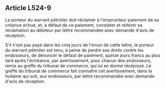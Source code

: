Article L524-9
----
Le porteur du warrant pétrolier doit réclamer à l'emprunteur paiement de sa
créance échue, et, à défaut de ce paiement, constater et réitérer sa réclamation
au débiteur par lettre recommandée avec demande d'avis de réception.

S'il n'est pas payé dans les cinq jours de l'envoi de cette lettre, le porteur
du warrant pétrolier est tenu, à peine de perdre ses droits contre les
endosseurs, de dénoncer le défaut de paiement, quinze jours francs au plus tard
après l'échéance, par avertissement, pour chacun des endosseurs, remis au greffe
du tribunal de commerce, qui lui en donne récépissé. Le greffe du tribunal de
commerce fait connaître cet avertissement, dans la huitaine qui suit, aux
endosseurs, par lettre recommandée avec demande d'avis de réception.
